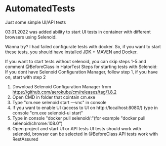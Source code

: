 # AutomatedTests
Just some simple UI/API tests

03.01.2022 was added ability to start UI tests in container with different browsers using Selenoid.

Wanna try?
I had failed configurate tests with docker.
So, if you want to start these tests, you should have installed JDK + MAVEN and Docker.

If you want to start tests without selenoid, you can skip steps 1-5 and comment @BeforeClass in HatorTest
Steps for starting tests with Selenoid: 
If you dont have Selenoid Configuration Manager, follow step 1, if you have on, start with step 2
  1) Download Selenoid Configuration Manager from https://github.com/aerokube/cm/releases/tag/1.8.2
  2) Open CMD in folder that cointain cm.exe
  3) Type "cm.exe selenoid start —vnc" in console
  4) If you want to enable UI (access to UI on http://localhost:8080/) type in console "cm.exe selenoid-ui start"
  5) Type in console "docker pull selenoid/<browserName>:<browserVersion>"(for example "docker pull selenoid/chrome:108.0") 
  6) Open project and start UI or API tests
  UI tests should work with selenoid, browser can be selected in @BeforeClass
  API tests work with RestAssured
